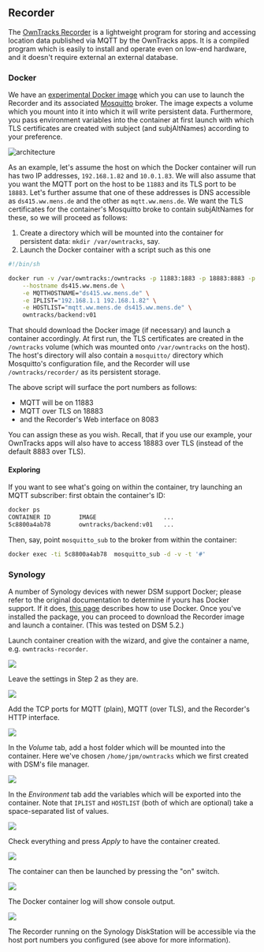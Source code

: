 ## Recorder

The [OwnTracks Recorder][1] is a lightweight program for storing and accessing location data published via MQTT by the OwnTracks apps. It is a compiled program which is easily to install and operate even on low-end hardware, and it doesn't require external an external database.

### Docker

We have an [experimental Docker image](https://hub.docker.com/r/owntracks/backend/) which you can use to launch the Recorder and its associated [Mosquitto] broker. The image expects a volume which you mount into it into which it will write persistent data. Furthermore, you pass environment variables into the container at first launch with which TLS certificates are created with subject (and subjAltNames) according to your preference. 

![architecture](owntracks-docker-host.png)

As an example, let's assume the host on which the Docker container will run has two IP addresses, `192.168.1.82` and `10.0.1.83`. We will also assume that you want the MQTT port on the host to be `11883` and its TLS port to be `18883`. Let's further assume that one of these addresses is DNS accessible as `ds415.ww.mens.de` and the other as `mqtt.ww.mens.de`. We want the TLS certificates for the container's Mosquitto broke to contain subjAltNames for these, so we will proceed as follows:

1. Create a directory which will be mounted into the container for persistent data: `mkdir /var/owntracks`, say.
2. Launch the Docker container with a script such as this one

```sh
#!/bin/sh

docker run -v /var/owntracks:/owntracks -p 11883:1883 -p 18883:8883 -p 8083:8083 \
	--hostname ds415.ww.mens.de \
	-e MQTTHOSTNAME="ds415.ww.mens.de" \
	-e IPLIST="192.168.1.1 192.168.1.82" \
	-e HOSTLIST="mqtt.ww.mens.de ds415.ww.mens.de" \
	owntracks/backend:v01
```

That should download the Docker image (if necessary) and launch a container accordingly. At first run, the TLS certificates are created in the `/owntracks` volume (which was mounted onto `/var/owntracks` on the host). The host's directory will also contain a `mosquitto/` directory which Mosquitto's configuration file, and the Recorder will use `/owntracks/recorder/` as its persistent storage.

The above script will surface the port numbers as follows:

* MQTT will be on 11883
* MQTT over TLS on 18883
* and the Recorder's Web interface on 8083

You can assign these as you wish. Recall, that if you use our example, your OwnTracks apps will also have to access 18883 over TLS (instead of the default 8883 over TLS).

#### Exploring

If you want to see what's going on within the container, try launching an MQTT subscriber: first obtain the container's ID:

```sh
docker ps
CONTAINER ID        IMAGE                   ...
5c8800a4ab78        owntracks/backend:v01   ...
```

Then, say, point `mosquitto_sub` to the broker from within the container:

```sh
docker exec -ti 5c8800a4ab78  mosquitto_sub -d -v -t '#'
```

### Synology

A number of Synology devices with newer DSM support Docker; please refer to the original documentation to determine if yours has Docker support. If it does, [this page](http://blog.pavelsklenar.com/how-to-install-and-use-docker-on-synology/) describes how to use Docker. Once you've installed the package, you can proceed to download the Recorder image and launch a container. (This was tested on DSM 5.2.)

Launch container creation with the wizard, and give the container a name, e.g. `owntracks-recorder`.

![](jmbp-2264.png)

Leave the settings in Step 2 as they are.

![](jmbp-2266.png)

Add the TCP ports for MQTT (plain), MQTT (over TLS), and the Recorder's HTTP interface.

![](jmbp-2273.png)

In the _Volume_ tab, add a host folder which will be mounted into the container. Here we've chosen `/home/jpm/owntracks` which we first created with DSM's file manager.

![](jmbp-2274.png)

In the _Environment_ tab add the variables which will be exported into the container. Note that `IPLIST` and `HOSTLIST` (both of which are optional) take a space-separated list of values.

![](jmbp-2275.png)

Check everything and press _Apply_ to have the container created.

![](jmbp-2276.png)

The container can then be launched by pressing the "on" switch.

![](jmbp-2277.png)

The Docker container log will show console output.

![](jmbp-2278.png)

The Recorder running on the Synology DiskStation will be accessible via the host port numbers you configured (see above for more information).

  [1]: https://github.com/owntracks/recorder
  [mosquitto]: http://mosquitto.org
